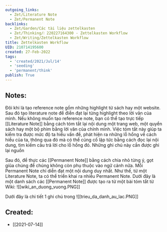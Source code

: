 ```yaml
---
outgoing_links:
  - Zet/Literature Note
  - Zet/Permanent Note
backlinks:
  - Zet/Garden/Các tài liệu zettelkasten
  - Zet/Thinking/❕ 220227164300 - Zettelkasten Workflow
  - Zet/Writing/Zettelkasten Workflow
title: Zettelkasten Workflow
UID: 210714195600
created: 27-Feb-2022
tags:
  - 'created/2021/Jul/14'
  - 'seeding'
  - 'permanent/think'
publish: True
---
```

## Notes:
Đôi khi là tạo reference note gồm những highlight từ sách hay một website. Sau đó tạo literature note để điễn đạt lại từng highlight theo lời văn của mình. Nếu không muốn tạo reference note, bạn có thể tạo trực tiếp [[Literature Note]] bằng cách tóm tắt lại nội dung một trang web, một quyển sách hay một bộ phim bằng lời văn của chính mình. Việc tóm tắt này giúp ta kiểm tra được mức độ ta hiểu vấn đề, phát hiện ra những lỗ hổng về cách hiểu của ta, thông qua đó mà có thể củng cố lập tức bằng cách đọc lại nội dung, tìm kiếm câu trả lời cho lỗ hổng đó. Những ghi chú này cần được ghi lại nguồn

Sau đó, để thực các [[Permanent Note]] bằng cách chia nhỏ từng ý, gọt giũa chúng để chúng không còn phụ thuộc vào ngữ cảnh nữa. Mỗi Permanent Note chỉ diễn đạt một nội dung duy nhất. Như thế, từ một Literature Note, ta có thể triển khai ra nhiều Permanent Note.
Dưới đây là một danh sách các [[Permanent Note]] được tạo ra từ một bài tóm tắt từ Wiki:
![[wiki_an_duong_vuong.PNG]]

Dưới đây là chi tiết 1 ghi chú trong 
![[trieu_da_danh_au_lac.PNG]]





## Created:
- [[2021-07-14]]
